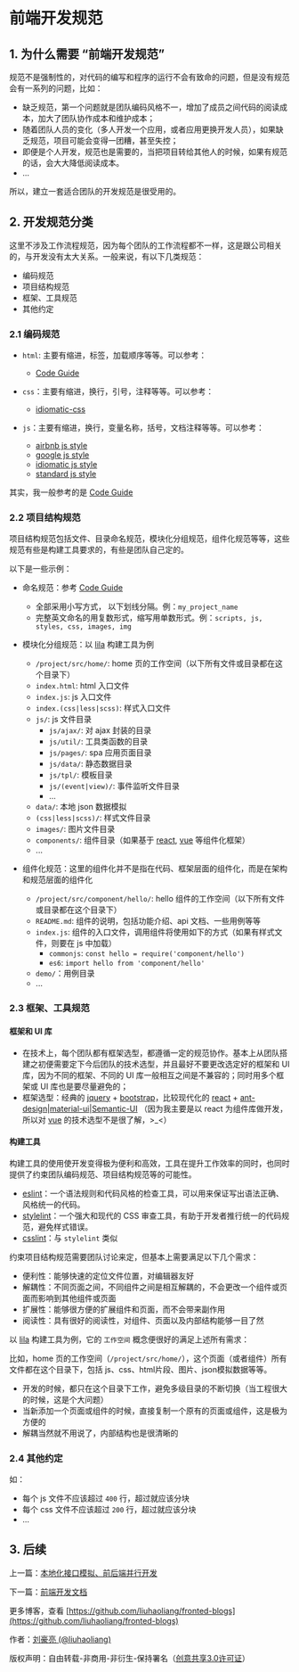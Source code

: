 # 前端开发规范

## 1. 为什么需要 “前端开发规范”

规范不是强制性的，对代码的编写和程序的运行不会有致命的问题，但是没有规范会有一系列的问题，比如：

* 缺乏规范，第一个问题就是团队编码风格不一，增加了成员之间代码的阅读成本，加大了团队协作成本和维护成本；
* 随着团队人员的变化（多人开发一个应用，或者应用更换开发人员），如果缺乏规范，项目可能会变得一团糟，甚至失控；
* 即便是个人开发，规范也是需要的，当把项目转给其他人的时候，如果有规范的话，会大大降低阅读成本。
* ...

所以，建立一套适合团队的开发规范是很受用的。

## 2. 开发规范分类

这里不涉及工作流程规范，因为每个团队的工作流程都不一样，这是跟公司相关的，与开发没有太大关系。一般来说，有以下几类规范：

* 编码规范
* 项目结构规范
* 框架、工具规范
* 其他约定

### 2.1 编码规范

* `html`: 主要有缩进，标签，加载顺序等等。可以参考：
    * [Code Guide](http://imweb.github.io/CodeGuide/)

* `css`：主要有缩进，换行，引号，注释等等。可以参考：
    * [idiomatic-css](https://github.com/necolas/idiomatic-css)

* `js`：主要有缩进，换行，变量名称，括号，文档注释等等。可以参考：
    * [airbnb js style](https://github.com/airbnb/javascript)
    * [google js style](https://google.github.io/styleguide/jsguide.html)
    * [idiomatic js style](https://github.com/rwaldron/idiomatic.js)
    * [standard js style](https://github.com/standard/standard)

其实，我一般参考的是 [Code Guide](http://imweb.github.io/CodeGuide/)


### 2.2 项目结构规范

项目结构规范包括文件、目录命名规范，模块化分组规范，组件化规范等等，这些规范有些是构建工具要求的，有些是团队自己定的。

以下是一些示例：

* 命名规范：参考 [Code Guide](http://imweb.github.io/CodeGuide/)
    * 全部采用小写方式， 以下划线分隔。例：`my_project_name`
    * 完整英文命名的用复数形式，缩写用单数形式。例：`scripts, js, styles, css, images, img`

* 模块化分组规范：以 [lila](https://github.com/liuhaoliang/lila) 构建工具为例
    * `/project/src/home/`: home 页的工作空间（以下所有文件或目录都在这个目录下）
    * `index.html`: html 入口文件
    * `index.js`: js 入口文件
    * `index.(css|less|scss)`: 样式入口文件
    * `js/`: js 文件目录
        * `js/ajax/`: 对 ajax 封装的目录
        * `js/util/`: 工具类函数的目录
        * `js/pages/`: spa 应用页面目录
        * `js/data/`: 静态数据目录
        * `js/tpl/`: 模板目录
        * `js/(event|view)/`: 事件监听文件目录
        * ...
    * `data/`: 本地 json 数据模拟
    * `(css|less|scss)/`: 样式文件目录
    * `images/`: 图片文件目录
    * `components/`: 组件目录（如果基于 [react](https://github.com/facebook/react), [vue](https://github.com/vuejs/vue) 等组件化框架）
    * ...
* 组件化规范：这里的组件化并不是指在代码、框架层面的组件化，而是在架构和规范层面的组件化
    * `/project/src/component/hello/`: hello 组件的工作空间（以下所有文件或目录都在这个目录下）
    * `README.md`: 组件的说明，包括功能介绍、api 文档、一些用例等等
    * `index.js`: 组件的入口文件，调用组件将使用如下的方式（如果有样式文件，则要在 js 中加载）
        * `commonjs`: `const hello = require('component/hello')`
        * `es6`: `import hello from 'component/hello'`
    * `demo/`：用例目录
    * ...

### 2.3 框架、工具规范

#### 框架和 UI 库

* 在技术上，每个团队都有框架选型，都遵循一定的规范协作。基本上从团队搭建之初便需要定下今后团队的技术选型，并且最好不要更改选定好的框架和 UI 库，因为不同的框架、不同的 UI 库一般相互之间是不兼容的；同时用多个框架或 UI 库也是要尽量避免的；
* 框架选型：经典的 [jquery](https://github.com/jquery/jquery) + [bootstrap](https://github.com/twbs/bootstrap)，比较现代化的 [react](https://github.com/facebook/react) + [ant-design](https://github.com/ant-design/ant-design)|[material-ui](https://github.com/mui-org/material-ui)|[Semantic-UI](https://github.com/Semantic-Org/Semantic-UI) （因为我主要是以 react 为组件库做开发，所以对 [vue](https://github.com/vuejs/vue) 的技术选型不是很了解，>_<）

#### 构建工具

构建工具的使用使开发变得极为便利和高效，工具在提升工作效率的同时，也同时提供了约束团队编码规范、项目结构规范等的可能性。

* [eslint](https://github.com/eslint/eslint)：一个语法规则和代码风格的检查工具，可以用来保证写出语法正确、风格统一的代码。
* [stylelint](https://github.com/stylelint/stylelint)：一个强大和现代的 CSS 审查工具，有助于开发者推行统一的代码规范，避免样式错误。
* [csslint](https://github.com/CSSLint/csslint)：与 `stylelint` 类似

约束项目结构规范需要团队讨论来定，但基本上需要满足以下几个需求：

* 便利性：能够快速的定位文件位置，对编辑器友好
* 解耦性：不同页面之间，不同组件之间是相互解耦的，不会更改一个组件或页面而影响到其他组件或页面
* 扩展性：能够很方便的扩展组件和页面，而不会带来副作用
* 阅读性：具有很好的阅读性，对组件、页面以及内部结构能够一目了然

以 [lila](https://github.com/liuhaoliang/lila) 构建工具为例，它的 `工作空间` 概念便很好的满足上述所有需求：

比如，home 页的工作空间（`/project/src/home/`），这个页面（或者组件）所有文件都在这个目录下，包括 js、css、html片段、图片、json模拟数据等等。

* 开发的时候，都只在这个目录下工作，避免多级目录的不断切换（当工程很大的时候，这是个大问题）
* 当新添加一个页面或组件的时候，直接复制一个原有的页面或组件，这是极为方便的
* 解耦当然就不用说了，内部结构也是很清晰的

### 2.4 其他约定

如：

* 每个 js 文件不应该超过 `400` 行，超过就应该分块
* 每个 css 文件不应该超过 `200` 行，超过就应该分块
* ...

## 3. 后续

上一篇：[本地化接口模拟、前后端并行开发](https://github.com/liuhaoliang/fronted-blogs/blob/master/architecture/2.md)

下一篇：[前端开发文档](https://github.com/liuhaoliang/fronted-blogs/blob/master/architecture/4.md)


更多博客，查看 [https://github.com/liuhaoliang/fronted-blogs](https://github.com/liuhaoliang/fronted-blogs)

作者：[刘豪亮 (@liuhaoliang)](https://github.com/liuhaoliang)

版权声明：自由转载-非商用-非衍生-保持署名（[创意共享3.0许可证](https://creativecommons.org/licenses/by-nc-nd/3.0/deed.zh)）
